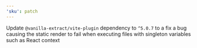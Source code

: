 ```yaml
---
'sku': patch
---
```


Update `@vanilla-extract/vite-plugin` dependency to `^5.0.7` to a fix a bug causing the static render to fail when executing files with singleton variables such as React context
